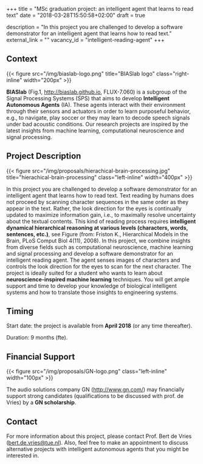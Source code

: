 +++
title = "MSc graduation project: an intelligent agent that learns to read text"
date = "2018-03-28T15:50:58+02:00"
draft = true

description = "In this project you are challenged to develop a software demonstrator for an intelligent agent that learns how to read text."
external_link = ""
vacancy_id = "intelligent-reading-agent"
+++


## Context

{{< figure src="/img/biaslab-logo.png" title="BIASlab logo" class="right-inline" width="200px" >}}

**BIASlab** (Fig.1, <http://biaslab.github.io>, FLUX-7.060) is
a subgroup of the Signal Processing Systems (SPS) that aims to develop
**Intelligent Autonomous Agents** (IA). These agents interact with their
environment through their sensors and actuators in order to learn
purposeful behavior, e.g., to navigate, play soccer or they may learn to
decode speech signals under bad acoustic conditions. Our research
projects are inspired by the latest insights from machine learning,
computational neuroscience and signal processing.

## Project Description

{{< figure src="/img/proposals/hierachical-brain-processing.jpg" title="hierachical-brain-processing" class="left-inline" width="400px" >}}



In this project you are challenged to develop a software demonstrator for an intelligent agent that learns how to read text. Text reading by humans does not proceed by scanning character sequences in the same order as they appear in the text. Rather, the look direction for the eyes is continually updated to maximize information gain, i.e., to maximally resolve uncertainty about the textual contents. This kind of reading process requires **intelligent dynamical hierarchical reasoning at various levels (characters, words, sentences, etc.)**, see Figure (from: Friston K., Hierarchical Models in the Brain, PLoS Comput Biol 4(11), 2008). In this project, we combine insights from diverse fields such as computational neuroscience, machine learning and signal processing and develop a software demonstrator for an intelligent reading agent. The agent senses images of characters and controls the look direction for the eyes to scan for the next character. The project is ideally suited for a student who wants to learn about **neuroscience-inspired machine learning** techniques. You will get ample support and time to develop your knowledge of biological intelligent systems and how to translate those insights to engineering systems.


## Timing

Start date: the project is available from **April 2018** (or any time thereafter).

Duration: 9 months (fte).

## Financial Support

{{< figure src="/img/proposals/GN-logo.png" class="left-inline" width="100px" >}}

The audio solutions company GN (<http://www.gn.com/>) may financially support strong candidates (qualifications to be discussed with prof. de Vries) by a **GN scholarship**.

## Contact

For more information about this project, please contact Prof. Bert de
Vries (<bert.de.vries@tue.nl>). Also, feel free to make an appointment
to discuss alternative projects with intelligent autonomous agents that
you might be interested in.

